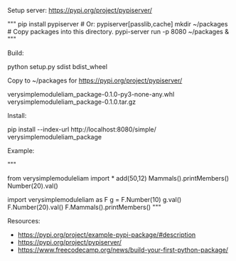 

Setup server:
https://pypi.org/project/pypiserver/

"""
pip install pypiserver                # Or: pypiserver[passlib,cache]
mkdir ~/packages                      # Copy packages into this directory.
pypi-server run -p 8080 ~/packages &    
"""

Build:

python setup.py sdist bdist_wheel

Copy to ~/packages for https://pypi.org/project/pypiserver/

verysimplemoduleliam_package-0.1.0-py3-none-any.whl
verysimplemoduleliam_package-0.1.0.tar.gz


Install:

pip install --index-url http://localhost:8080/simple/ verysimplemoduleliam_package

Example:

"""

from verysimplemoduleliam import *
add(50,12)
Mammals().printMembers()
Number(20).val()

import verysimplemoduleliam as F
g = F.Number(10)
g.val()
F.Number(20).val()
F.Mammals().printMembers()
"""

Resources:
* https://pypi.org/project/example-pypi-package/#description
* https://pypi.org/project/pypiserver/
* https://www.freecodecamp.org/news/build-your-first-python-package/


